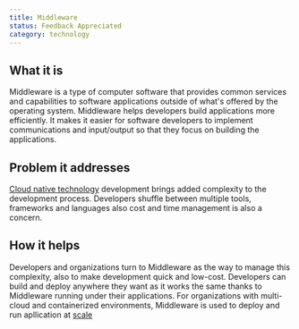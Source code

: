 ```yaml
---
title: Middleware
status: Feedback Appreciated
category: technology
---
```

 
## What it is
 
Middleware is a type of computer software that provides common services and capabilities to software applications outside of what's offered by the operating system. Middleware helps developers build applications more efficiently. It makes it easier for software developers to implement communications and input/output so that they focus on building the applications. 
 
 
## Problem it addresses 
 
[Cloud native technology](/cloud_native_tech/) development brings added complexity to the development process. Developers shuffle between multiple tools, frameworks and languages also cost and time management is also a concern.  
 
 
## How it helps 
 
Developers and organizations turn to Middleware as the way to manage this complexity, also to make development quick and low-cost. Developers can build and deploy anywhere they want as it works the same thanks to Middleware running under their applications. For organizations with multi-cloud and containerized environments, Middleware is used to deploy and run apllication at [scale](/scalibilty)
